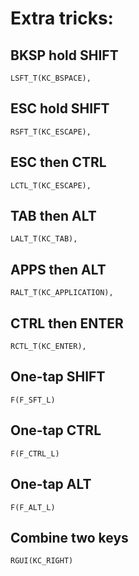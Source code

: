 # Extra tricks:

## BKSP hold SHIFT

```
LSFT_T(KC_BSPACE),
```

## ESC hold SHIFT

```
RSFT_T(KC_ESCAPE),
```

## ESC then CTRL

```
LCTL_T(KC_ESCAPE),
```

## TAB then ALT

```
LALT_T(KC_TAB),
```
## APPS then ALT

```
RALT_T(KC_APPLICATION),
```
## CTRL then ENTER

```
RCTL_T(KC_ENTER),
```

## One-tap SHIFT
```
F(F_SFT_L)
```

## One-tap CTRL
```
F(F_CTRL_L)
```

## One-tap ALT
```
F(F_ALT_L)
```

## Combine two keys

```
RGUI(KC_RIGHT)
```